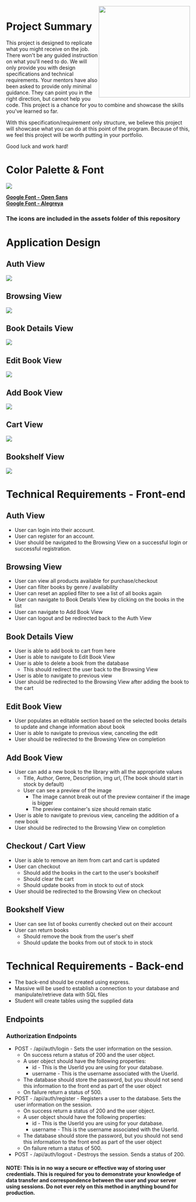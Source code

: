 <img src="https://devmounta.in/img/logowhiteblue.png" width="250" align="right">

# Project Summary

This project is designed to replicate what you might receive on the job. There won't be any guided instruction on what you'll need to do. We will only provide you with design specifications and technical requirements. Your mentors have also been asked to provide only minimal guidance. They can point you in the right direction, but cannot help you code. This project is a chance for you to combine and showcase the skills you've learned so far.

With this specification/requirement only structure, we believe this project will showcase what you can do at this point of the program. Because of this, we feel this project will be worth putting in your portfolio.

Good luck and work hard!

# Color Palette & Font

<img src="https://github.com/Be-The-Bert/library-simulation/blob/master/assets/design-guide.png" />

<b><a href="https://fonts.google.com/specimen/Open+Sans?selection.family=Open+Sans">Google Font - Open Sans</a></b>
<br/>
<b><a href="https://fonts.google.com/specimen/Alegreya?selection.family=Alegreya:700i">Google Font - Alegreya</a></b>

### The icons are included in the assets folder of this repository


# Application Design

## Auth View

<img src="https://github.com/Be-The-Bert/library-simulation/blob/master/views/login.png" />

## Browsing View

<img src="https://github.com/Be-The-Bert/library-simulation/blob/master/views/browse.png" />

## Book Details View

<img src="https://github.com/Be-The-Bert/library-simulation/blob/master/views/details.png" />

## Edit Book View

<img src="https://github.com/Be-The-Bert/library-simulation/blob/master/views/edit.png" />

## Add Book View

<img src="https://github.com/Be-The-Bert/library-simulation/blob/master/views/add.png" />

## Cart View

<img src="https://github.com/Be-The-Bert/library-simulation/blob/master/views/cart.png" />

## Bookshelf View

<img src="https://github.com/Be-The-Bert/library-simulation/blob/master/views/shelf.png" />

# Technical Requirements - Front-end

## Auth View

* User can login into their account.
* User can register for an account.
* User should be navigated to the Browsing View on a successful login or successful registration.

## Browsing View

* User can view all products available for purchase/checkout
* User can filter books by genre / availability
* User can reset an applied filter to see a list of all books again
* User can navigate to Book Details View by clicking on the books in the list
* User can navigate to Add Book View
* User can logout and be redirected back to the Auth View

## Book Details View

* User is able to add book to cart from here
* User is able to navigate to Edit Book View 
* User is able to delete a book from the database
  * This should redirect the user back to the Browsing View
* User is able to navigate to previous view
* User should be redirected to the Browsing View after adding the book to the cart

## Edit Book View

* User populates an editable section based on the selected books details to update and change information about book 
* User is able to navigate to previous view, canceling the edit
* User should be redirected to the Browsing View on completion

## Add Book View
* User can add a new book to the library with all the appropriate values
  * Title, Author, Genre, Description, img url, (The book should start in stock by default)
  * User can see a preview of the image
    * The image cannot break out of the preview container if the image is bigger
    * The preview container's size should remain static
* User is able to navigate to previous view, canceling the addition of a new book
* User should be redirected to the Browsing View on completion

## Checkout / Cart View
* User is able to remove an item from cart and cart is updated 
* User can checkout
  * Should add the books in the cart to the user's bookshelf
  * Should clear the cart
  * Should update books from in stock to out of stock
* User should be redirected to the Browsing View on checkout

## Bookshelf View
* User can see list of books currently checked out on their account
* User can return books
  * Should remove the book from the user's shelf
  * Should update the books from out of stock to in stock

# Technical Requirements - Back-end
* The back-end should be created using express.
* Massive will be used to establish a connection to your database and manipulate/retrieve data with SQL files
* Student will create tables using the supplied data

## Endpoints

### Authorization Endpoints

* POST - /api/auth/login - Sets the user information on the session.
  * On success return a status of 200 and the user object.
  * A user object should have the following properties:
    * id - This is the UserId you are using for your database.
    * username - This is the username associated with the UserId.
  * The database should store the password, but you should not send this information to the front end as part of the user object
  * On failure return a status of 500.
* POST - /api/auth/register - Registers a user to the database. Sets the user information on the session.
  * On success return a status of 200 and the user object.
  * A user object should have the following properties:
    * id - This is the UserId you are using for your database.
    * username - This is the username associated with the UserId.
  * The database should store the password, but you should not send this information to the front end as part of the user object
  * On failure return a status of 500.
* POST - /api/auth/logout - Destroys the session. Sends a status of 200.

#### NOTE: This is in no way a secure or effective way of storing user credentials. This is required for you to demonstrate your knowledge of data transfer and correspondence between the user and your server using sessions. Do not ever rely on this method in anything bound for production.


